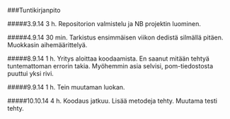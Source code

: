 ###Tuntikirjanpito

#####3.9.14
3 h. Repositorion valmistelu ja NB projektin luominen.

#####4.9.14
30 min. Tarkistus ensimmäisen viikon dedistä silmällä pitäen. Muokkasin aihemäärittelyä.

#####8.9.14
1 h. Yritys aloittaa koodaamista. En saanut mitään tehtyä tuntemattoman errorin takia. Myöhemmin asia selvisi, pom-tiedostosta puuttui yksi rivi.

#####9.9.14
1 h. Tein muutaman luokan.

#####10.10.14
4 h. Koodaus jatkuu. Lisää metodeja tehty. Muutama testi tehty.
